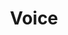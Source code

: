 ---
# This topic lives at
# https://digital.gov/topics/voice

slug: "voice"

# Topic Title
title: "Voice"

# description — keep it short and clear
summary: ""


# Weight
weight: 1

# For more information on managing topics,
# see https://github.com/GSA/digitalgov.gov/wiki
---